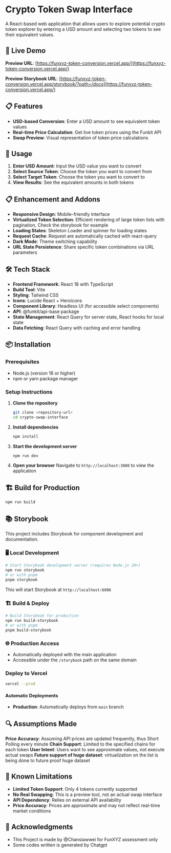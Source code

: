 # Crypto Token Swap Interface

A React-based web application that allows users to explore potential crypto token explorer by entering a USD amount and selecting two tokens to see their equivalent values.

## 🚀 Live Demo
**Preview URL**: [https://funxyz-token-conversion.vercel.app/](https://funxyz-token-conversion.vercel.app/)

**Preview Storybook URL**: [https://funxyz-token-conversion.vercel.app/storybook/?path=/docs](https://funxyz-token-conversion.vercel.app/)


## 📋 Features

- **USD-based Conversion**: Enter a USD amount to see equivalent token values
- **Real-time Price Calculation**: Get live token prices using the Funkit API
- **Swap Preview**: Visual representation of token price calculations

## 🎯 Usage

1. **Enter USD Amount**: Input the USD value you want to convert
2. **Select Source Token**: Choose the token you want to convert from
3. **Select Target Token**: Choose the token you want to convert to
4. **View Results**: See the equivalent amounts in both tokens

## 📋 Enhancement and Addons
- **Responsive Design**: Mobile-friendly interface
- **Virtualized Token Selection**: Efficient rendering of large token lists with pagination, Check the storybook for example
- **Loading States**: Skeleton Loader and spinner for loading states
- **Request Cache**: Request are automatically cached with react-query
- **Dark Mode**: Theme switching capability
- **URL State Persistence**: Share specific token combinations via URL parameters


## 🛠️ Tech Stack

- **Frontend Framework**: React 18 with TypeScript
- **Build Tool**: Vite
- **Styling**: Tailwind CSS
- **Icons**: Lucide React + Heroicons
- **Component Library**: Headless UI (for accessible select components)
- **API**: @funkit/api-base package
- **State Management**: React Query for server state, React hooks for local state
- **Data Fetching**: React Query with caching and error handling

## 📦 Installation

### Prerequisites

- Node.js (version 16 or higher)
- npm or yarn package manager

### Setup Instructions

1. **Clone the repository**
   ```bash
   git clone <repository-url>
   cd crypto-swap-interface
   ```

2. **Install dependencies**
   ```bash
   npm install
   ```

3. **Start the development server**
   ```bash
   npm run dev
   ```

4. **Open your browser**
   Navigate to `http://localhost:3000` to view the application

## 🏗️ Build for Production

```bash
npm run build
```

## 📚 Storybook

This project includes Storybook for component development and documentation.

### 🖥️ Local Development

```bash
# Start Storybook development server (requires Node.js 20+)
npm run storybook
# or with pnpm
pnpm storybook
```

This will start Storybook at `http://localhost:6006` 

### 🏗️ Build & Deploy

```bash
# Build Storybook for production
npm run build-storybook
# or with pnpm
pnpm build-storybook
```

### 🌐 Production Access
- Automatically deployed with the main application
- Accessible under the `/storybook` path on the same domain

### Deploy to Vercel

   ```bash
   vercel --prod
   ```

#### Automatic Deployments

- **Production**: Automatically deploys from `main` branch




## 🔍 Assumptions Made

**Price Accuracy**: Assuming API prices are updated frequently, thus Short Polling every minute
**Chain Support**: Limited to the specified chains for each token
**User Intent**: Users want to see approximate values, not execute actual swaps
**Future support of huge dataset**: virtualization on the list is being done to future proof huge dataset 

## 🚨 Known Limitations

- **Limited Token Support**: Only 4 tokens currently supported
- **No Real Swapping**: This is a preview tool, not an actual swap interface
- **API Dependency**: Relies on external API availability
- **Price Accuracy**: Prices are approximate and may not reflect real-time market conditions


## 🙏 Acknowledgments

- This Project is made by @Chansiawwei for FunXYZ assessment only
- Some codes written is generated by Chatgpt